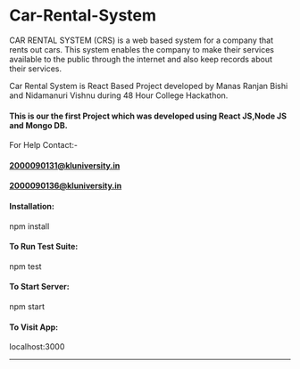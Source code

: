 # Car-Rental-System
CAR RENTAL SYSTEM (CRS) is a web based system for a company that rents out cars. This system enables the company to make their services available to the public through the internet and also keep records about their services.

Car Rental System is React Based Project developed by Manas Ranjan Bishi and Nidamanuri Vishnu during 48 Hour College Hackathon.
 #### This is our the first Project which was developed using React JS,Node JS and Mongo DB.

For Help Contact:-

#### 2000090131@kluniversity.in
#### 2000090136@kluniversity.in

#### Installation:

npm install

#### To Run Test Suite:

npm test

#### To Start Server:

npm start

#### To Visit App:

localhost:3000

---

